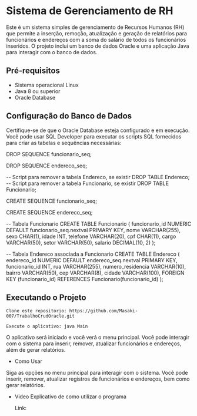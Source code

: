 # Sistema de Gerenciamento de RH

Este é um sistema simples de gerenciamento de Recursos Humanos (RH) que permite a inserção, remoção, atualização e geração de relatórios para funcionários e endereços com a soma do salário de todos os funcionários inseridos. O projeto inclui um banco de dados Oracle e uma aplicação Java para interagir com o banco de dados.

## Pré-requisitos

- Sistema operacional Linux
- Java 8 ou superior
- Oracle Database

## Configuração do Banco de Dados

Certifique-se de que o Oracle Database esteja configurado e em execução. Você pode usar SQL Developer para executar os scripts SQL fornecidos para criar as tabelas e sequências necessárias:

DROP SEQUENCE funcionario_seq;

DROP SEQUENCE endereco_seq;

-- Script para remover a tabela Endereco, se existir
DROP TABLE Endereco;
-- Script para remover a tabela Funcionario, se existir
DROP TABLE Funcionario;

CREATE SEQUENCE funcionario_seq;

CREATE SEQUENCE endereco_seq;

-- Tabela Funcionario
CREATE TABLE Funcionario (
    funcionario_id NUMERIC DEFAULT funcionario_seq.nextval PRIMARY KEY,
    nome VARCHAR(255),
    sexo CHAR(1),
    idade INT,
    telefone VARCHAR(20),
    cpf CHAR(11),
    cargo VARCHAR(50),
    setor VARCHAR(50),
    salario DECIMAL(10, 2)
);

-- Tabela Endereco associada a Funcionario
CREATE TABLE Endereco (
    endereco_id NUMERIC DEFAULT endereco_seq.nextval PRIMARY KEY,
    funcionario_id INT,
    rua VARCHAR(255),
    numero_residencia VARCHAR(10),
    bairro VARCHAR(50),
    cep VARCHAR(8), 
    cidade VARCHAR(100),
    FOREIGN KEY (funcionario_id) REFERENCES Funcionario(funcionario_id)
);



## Executando o Projeto

    Clone este repositório: https://github.com/Masaki-007/TrabalhoCrudOracle.git

    Execute o aplicativo: java Main

O aplicativo será iniciado e você verá o menu principal. Você pode interagir com o sistema para inserir, remover, atualizar funcionários e endereços, além de gerar relatórios.

- Como Usar

Siga as opções no menu principal para interagir com o sistema. Você pode inserir, remover, atualizar registros de funcionários e endereços, bem como gerar relatórios.

- Video Explicativo de como utilizar o programa
    
    Link:


    
